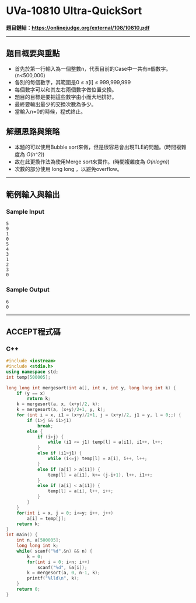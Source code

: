 # UVa-10810 Ultra-QuickSort #

**題目鏈結：https://onlinejudge.org/external/108/10810.pdf**

---

## 題目概要與重點 ##
* 首先於第一行輸入為一個整數n，代表目前的Case中一共有n個數字。(n<500,000)
* 各別的每個數字，其範圍是0 ≤ a[i] ≤ 999,999,999
* 每個數字可以和其左右兩個數字做位置交換。
* 題目的目標是要把這些數字由小而大地排好。
* 最終要輸出最少的交換次數為多少。
* 當輸入n=0的時候，程式終止。

## 解題思路與策略 ##
* 本題的可以使用Bubble sort來做，但是很容易會出現TLE的問題。(時間複雜度為 *O(n^2)*)
* 故在此更換作法為使用Merge sort來實作。(時間複雜度為 *O(nlogn)*)
* 次數的部分使用 long long ，以避免overflow。

---

## 範例輸入與輸出 ##
### Sample Input ###
```
5
9
1
0
5
4
3
1
2
3
0
```
### Sample Output ###
```
6
0
```
---

## ACCEPT程式碼 ##

### C++ ###

```c++
#include <iostream>
#include <stdio.h>
using namespace std;
int temp[500005];

long long int mergesort(int a[], int x, int y, long long int k) {
    if (y == x)
        return k;
    k = mergesort(a, x, (x+y)/2, k);
    k = mergesort(a, (x+y)/2+1, y, k);
    for (int i = x, i1 = (x+y)/2+1, j = (x+y)/2, j1 = y, l = 0;;) {
        if (i>j && i1>j1)
            break;
        else {
            if (i>j) {
                while (i1 <= j1) temp[l] = a[i1], i1++, l++;
            }
            else if (i1>j1) {
                while (i<=j) temp[l] = a[i], i++, l++;
            }
            else if (a[i] > a[i1]) {
                temp[l] = a[i1], k+= (j-i+1), l++, i1++;
            }
            else if (a[i] < a[i1]) {
                temp[l] = a[i], l++, i++;
            }
        }
    }
    for(int i = x, j = 0; i<=y; i++, j++)
        a[i] = temp[j];
    return k;
}
int main() {
    int n, a[500005];
    long long int k;
    while( scanf("%d",&n) && n) {
        k = 0;
        for(int i = 0; i<n; i++)
            scanf("%d", &a[i]);
        k = mergesort(a, 0, n-1, k);
        printf("%lld\n", k);
    }
    return 0;
}
```
